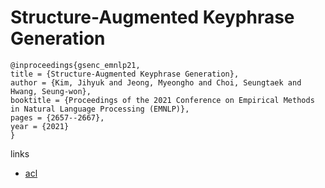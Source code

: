# Structure-Augmented Keyphrase Generation

```
@inproceedings{gsenc_emnlp21,
title = {Structure-Augmented Keyphrase Generation},
author = {Kim, Jihyuk and Jeong, Myeongho and Choi, Seungtaek and Hwang, Seung-won},
booktitle = {Proceedings of the 2021 Conference on Empirical Methods in Natural Language Processing (EMNLP)},
pages = {2657--2667},
year = {2021}
}
```

links
- [acl](https://aclanthology.org/2021.emnlp-main.209)
